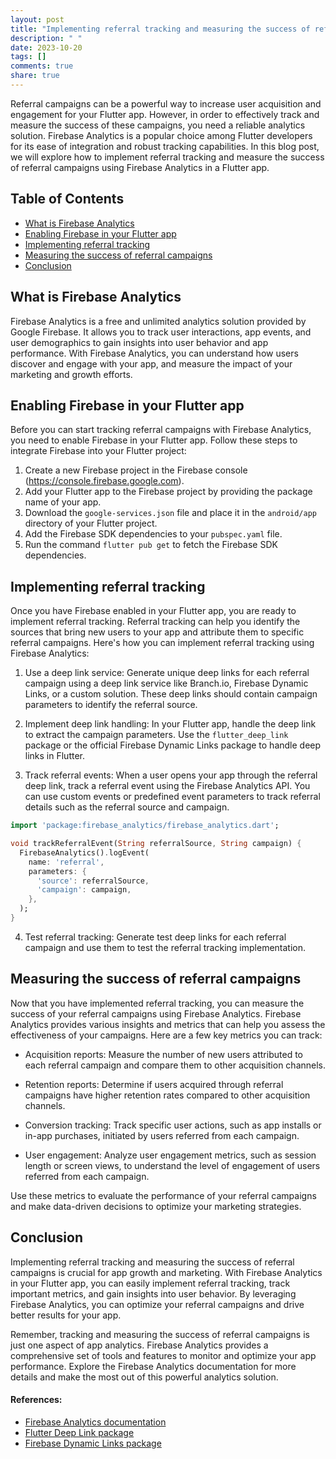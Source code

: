 ```yaml
---
layout: post
title: "Implementing referral tracking and measuring the success of referral campaigns with Firebase Analytics in a Flutter app"
description: " "
date: 2023-10-20
tags: []
comments: true
share: true
---
```


Referral campaigns can be a powerful way to increase user acquisition and engagement for your Flutter app. However, in order to effectively track and measure the success of these campaigns, you need a reliable analytics solution. Firebase Analytics is a popular choice among Flutter developers for its ease of integration and robust tracking capabilities. In this blog post, we will explore how to implement referral tracking and measure the success of referral campaigns using Firebase Analytics in a Flutter app.

## Table of Contents
- [What is Firebase Analytics](#what-is-firebase-analytics)
- [Enabling Firebase in your Flutter app](#enabling-firebase-in-your-flutter-app)
- [Implementing referral tracking](#implementing-referral-tracking)
- [Measuring the success of referral campaigns](#measuring-the-success-of-referral-campaigns)
- [Conclusion](#conclusion)



## What is Firebase Analytics
Firebase Analytics is a free and unlimited analytics solution provided by Google Firebase. It allows you to track user interactions, app events, and user demographics to gain insights into user behavior and app performance. With Firebase Analytics, you can understand how users discover and engage with your app, and measure the impact of your marketing and growth efforts. 

## Enabling Firebase in your Flutter app
Before you can start tracking referral campaigns with Firebase Analytics, you need to enable Firebase in your Flutter app. Follow these steps to integrate Firebase into your Flutter project:

1. Create a new Firebase project in the Firebase console (https://console.firebase.google.com).
2. Add your Flutter app to the Firebase project by providing the package name of your app.
3. Download the `google-services.json` file and place it in the `android/app` directory of your Flutter project.
4. Add the Firebase SDK dependencies to your `pubspec.yaml` file.
5. Run the command `flutter pub get` to fetch the Firebase SDK dependencies.

## Implementing referral tracking
Once you have Firebase enabled in your Flutter app, you are ready to implement referral tracking. Referral tracking can help you identify the sources that bring new users to your app and attribute them to specific referral campaigns. Here's how you can implement referral tracking using Firebase Analytics:

1. Use a deep link service: Generate unique deep links for each referral campaign using a deep link service like Branch.io, Firebase Dynamic Links, or a custom solution. These deep links should contain campaign parameters to identify the referral source.

2. Implement deep link handling: In your Flutter app, handle the deep link to extract the campaign parameters. Use the `flutter_deep_link` package or the official Firebase Dynamic Links package to handle deep links in Flutter.

3. Track referral events: When a user opens your app through the referral deep link, track a referral event using the Firebase Analytics API. You can use custom events or predefined event parameters to track referral details such as the referral source and campaign.

  
```dart
import 'package:firebase_analytics/firebase_analytics.dart';

void trackReferralEvent(String referralSource, String campaign) {
  FirebaseAnalytics().logEvent(
    name: 'referral',
    parameters: {
      'source': referralSource,
      'campaign': campaign,
    },
  );
}
```

4. Test referral tracking: Generate test deep links for each referral campaign and use them to test the referral tracking implementation.

## Measuring the success of referral campaigns
Now that you have implemented referral tracking, you can measure the success of your referral campaigns using Firebase Analytics. Firebase Analytics provides various insights and metrics that can help you assess the effectiveness of your campaigns. Here are a few key metrics you can track:

- Acquisition reports: Measure the number of new users attributed to each referral campaign and compare them to other acquisition channels.

- Retention reports: Determine if users acquired through referral campaigns have higher retention rates compared to other acquisition channels.

- Conversion tracking: Track specific user actions, such as app installs or in-app purchases, initiated by users referred from each campaign.

- User engagement: Analyze user engagement metrics, such as session length or screen views, to understand the level of engagement of users referred from each campaign.

Use these metrics to evaluate the performance of your referral campaigns and make data-driven decisions to optimize your marketing strategies.

## Conclusion
Implementing referral tracking and measuring the success of referral campaigns is crucial for app growth and marketing. With Firebase Analytics in your Flutter app, you can easily implement referral tracking, track important metrics, and gain insights into user behavior. By leveraging Firebase Analytics, you can optimize your referral campaigns and drive better results for your app.

Remember, tracking and measuring the success of referral campaigns is just one aspect of app analytics. Firebase Analytics provides a comprehensive set of tools and features to monitor and optimize your app performance. Explore the Firebase Analytics documentation for more details and make the most out of this powerful analytics solution.

#### References:
- [Firebase Analytics documentation](https://firebase.google.com/docs/analytics)
- [Flutter Deep Link package](https://pub.dev/packages/flutter_deep_link)
- [Firebase Dynamic Links package](https://pub.dev/packages/firebase_dynamic_links)